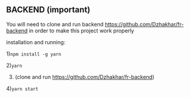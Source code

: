 ## BACKEND (important)
You will need to clone and run backend https://github.com/Dzhakhar/fr-backend in order to make this project work properly

installation and running:

1)```npm install -g yarn```

2)```yarn```

3) (clone and run https://github.com/Dzhakhar/fr-backend)

4)```yarn start```
